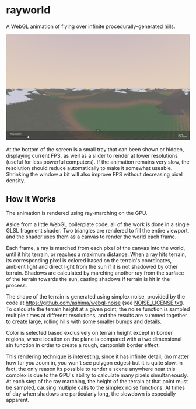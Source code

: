 rayworld
========

A WebGL animation of flying over infinite procedurally-generated hills.

![](screenshot.png)

At the bottom of the screen is a small tray that can been shown or hidden, displaying
current FPS, as well as a slider to render at lower resolutions (useful for less
powerful computers). If the animation remains very slow, the resolution should reduce
automatically to make it somewhat useable. Shrinking the window a bit will also
improve FPS without decreasing pixel density.

How It Works
------------
The animation is rendered using ray-marching on the GPU.

Aside from a little WebGL boilerplate code, all of the work is done in a single
GLSL fragment shader. Two triangles are rendered to fill the entire viewport,
and the shader uses them as a canvas to render the world each frame.

Each frame, a ray is marched from each pixel of the canvas into the world, until
it hits terrain, or reaches a maximum distance. When a ray hits terrain, its
corresponding pixel is colored based on the terrain's coordinates, ambient light
and direct light from the sun if it is not shadowed by other terrain. Shadows
are calculated by marching another ray from the surface of the terrain towards
the sun, casting shadows if terrain is hit in the process.

The shape of the terrain is generated using simplex noise, provided by the code at
https://github.com/ashima/webgl-noise (see [NOISE_LICENSE.txt](NOISE_LICENSE.txt)).
To calculate the terrain height at a given point, the noise function is sampled
multiple times at different resolutions, and the results are summed together to
create large, rolling hills with some smaller bumps and details.

Color is selected based exclusively on terrain height except in border regions,
where location on the plane is compared with a two dimensional sin function in order
to create a rough, cartoonish border effect.

This rendering technique is interesting, since it has infinite detail, (no matter
how far you zoom in, you won't see polygon edges) but it is quite slow. In fact,
the only reason its possible to render a scene anywhere near this complex is due
to the GPU's ability to calculate many pixels simultaneously. At each step of
the ray marching, the height of the terrain at that point must be sampled, causing
multiple calls to the simplex noise functions. At times of day when shadows are
particularly long, the slowdown is especially apparent.
